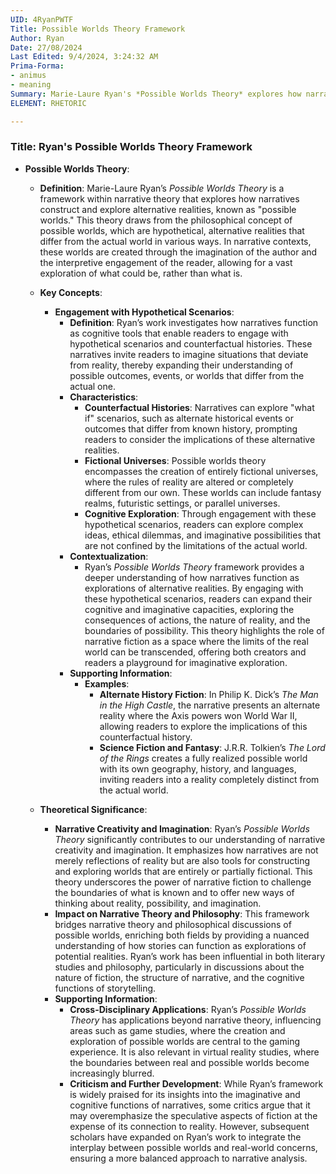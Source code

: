 ```yaml
---
UID: 4RyanPWTF
Title: Possible Worlds Theory Framework
Author: Ryan
Date: 27/08/2024
Last Edited: 9/4/2024, 3:24:32 AM
Prima-Forma:
- animus
- meaning
Summary: Marie-Laure Ryan's *Possible Worlds Theory* explores how narratives create and engage with alternative realities, allowing readers to imagine hypothetical scenarios and counterfactual histories. This framework highlights the role of narrative fiction in expanding cognitive and imaginative capacities by transcending the boundaries of the real world.
ELEMENT: RHETORIC

---
```

### Title: **Ryan's Possible Worlds Theory Framework**

- **Possible Worlds Theory**:
  - **Definition**: Marie-Laure Ryan’s *Possible Worlds Theory* is a framework within narrative theory that explores how narratives construct and explore alternative realities, known as "possible worlds." This theory draws from the philosophical concept of possible worlds, which are hypothetical, alternative realities that differ from the actual world in various ways. In narrative contexts, these worlds are created through the imagination of the author and the interpretive engagement of the reader, allowing for a vast exploration of what could be, rather than what is.

  - **Key Concepts**:
    - **Engagement with Hypothetical Scenarios**:
      - **Definition**: Ryan’s work investigates how narratives function as cognitive tools that enable readers to engage with hypothetical scenarios and counterfactual histories. These narratives invite readers to imagine situations that deviate from reality, thereby expanding their understanding of possible outcomes, events, or worlds that differ from the actual one.
      - **Characteristics**:
        - **Counterfactual Histories**: Narratives can explore "what if" scenarios, such as alternate historical events or outcomes that differ from known history, prompting readers to consider the implications of these alternative realities.
        - **Fictional Universes**: Possible worlds theory encompasses the creation of entirely fictional universes, where the rules of reality are altered or completely different from our own. These worlds can include fantasy realms, futuristic settings, or parallel universes.
        - **Cognitive Exploration**: Through engagement with these hypothetical scenarios, readers can explore complex ideas, ethical dilemmas, and imaginative possibilities that are not confined by the limitations of the actual world.
      - **Contextualization**:
        - Ryan’s *Possible Worlds Theory* framework provides a deeper understanding of how narratives function as explorations of alternative realities. By engaging with these hypothetical scenarios, readers can expand their cognitive and imaginative capacities, exploring the consequences of actions, the nature of reality, and the boundaries of possibility. This theory highlights the role of narrative fiction as a space where the limits of the real world can be transcended, offering both creators and readers a playground for imaginative exploration.
      - **Supporting Information**:
        - **Examples**:
          - **Alternate History Fiction**: In Philip K. Dick’s *The Man in the High Castle*, the narrative presents an alternate reality where the Axis powers won World War II, allowing readers to explore the implications of this counterfactual history.
          - **Science Fiction and Fantasy**: J.R.R. Tolkien’s *The Lord of the Rings* creates a fully realized possible world with its own geography, history, and languages, inviting readers into a reality completely distinct from the actual world.
    
  - **Theoretical Significance**:
    - **Narrative Creativity and Imagination**: Ryan’s *Possible Worlds Theory* significantly contributes to our understanding of narrative creativity and imagination. It emphasizes how narratives are not merely reflections of reality but are also tools for constructing and exploring worlds that are entirely or partially fictional. This theory underscores the power of narrative fiction to challenge the boundaries of what is known and to offer new ways of thinking about reality, possibility, and imagination.
    - **Impact on Narrative Theory and Philosophy**: This framework bridges narrative theory and philosophical discussions of possible worlds, enriching both fields by providing a nuanced understanding of how stories can function as explorations of potential realities. Ryan’s work has been influential in both literary studies and philosophy, particularly in discussions about the nature of fiction, the structure of narrative, and the cognitive functions of storytelling.
    - **Supporting Information**:
      - **Cross-Disciplinary Applications**: Ryan’s *Possible Worlds Theory* has applications beyond narrative theory, influencing areas such as game studies, where the creation and exploration of possible worlds are central to the gaming experience. It is also relevant in virtual reality studies, where the boundaries between real and possible worlds become increasingly blurred.
      - **Criticism and Further Development**: While Ryan’s framework is widely praised for its insights into the imaginative and cognitive functions of narratives, some critics argue that it may overemphasize the speculative aspects of fiction at the expense of its connection to reality. However, subsequent scholars have expanded on Ryan’s work to integrate the interplay between possible worlds and real-world concerns, ensuring a more balanced approach to narrative analysis.